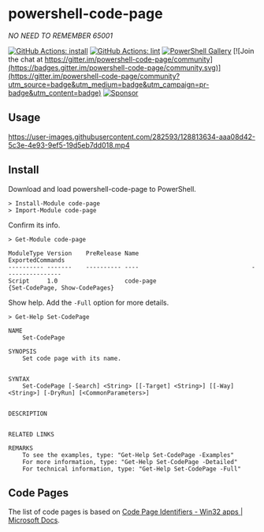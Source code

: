 # powershell-code-page

*NO NEED TO REMEMBER 65001*

[![GitHub Actions: install](https://github.com/kakkun61/powershell-code-page/workflows/install/badge.svg)](https://github.com/kakkun61/powershell-code-page/actions?query=workflow%3Ainstall) [![GitHub Actions: lint](https://github.com/kakkun61/powershell-code-page/workflows/lint/badge.svg)](https://github.com/kakkun61/powershell-code-page/actions?query=workflow%3Alint) [![PowerShell Gallery](https://img.shields.io/powershellgallery/p/code-page.svg)](https://www.powershellgallery.com/packages/code-page/) [![Join the chat at https://gitter.im/powershell-code-page/community](https://badges.gitter.im/powershell-code-page/community.svg)](https://gitter.im/powershell-code-page/community?utm_source=badge&utm_medium=badge&utm_campaign=pr-badge&utm_content=badge) [![Sponsor](https://img.shields.io/badge/Sponsor-%E2%9D%A4-red?logo=GitHub)](https://github.com/sponsors/kakkun61)

## Usage

https://user-images.githubusercontent.com/282593/128813634-aaa08d42-5c3e-4e93-9ef5-19d5eb7dd018.mp4

## Install

Download and load powershell-code-page to PowerShell.

```
> Install-Module code-page
> Import-Module code-page
```

Confirm its info.

```
> Get-Module code-page

ModuleType Version    PreRelease Name                                ExportedCommands
---------- -------    ---------- ----                                ----------------
Script     1.0                   code-page                           {Set-CodePage, Show-CodePages}
```

Show help. Add the `-Full` option for more details.

```
> Get-Help Set-CodePage

NAME
    Set-CodePage

SYNOPSIS
    Set code page with its name.


SYNTAX
    Set-CodePage [-Search] <String> [[-Target] <String>] [[-Way] <String>] [-DryRun] [<CommonParameters>]


DESCRIPTION


RELATED LINKS

REMARKS
    To see the examples, type: "Get-Help Set-CodePage -Examples"
    For more information, type: "Get-Help Set-CodePage -Detailed"
    For technical information, type: "Get-Help Set-CodePage -Full"
```

## Code Pages

The list of code pages is based on [Code Page Identifiers - Win32 apps | Microsoft Docs](https://docs.microsoft.com/en-us/windows/win32/intl/code-page-identifiers).
